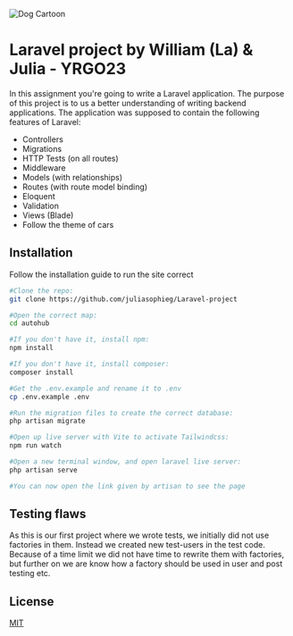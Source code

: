 ![Dog Cartoon](https://media.giphy.com/media/UKm1AF0UrCkb6/giphy.gif)

# Laravel project by William (La) & Julia - YRGO23

In this assignment you're going to write a Laravel application. The purpose of this project is to us a better understanding of writing backend applications. The application was supposed to contain the following features of Laravel:

-   Controllers
-   Migrations
-   HTTP Tests (on all routes)
-   Middleware
-   Models (with relationships)
-   Routes (with route model binding)
-   Eloquent
-   Validation
-   Views (Blade)
-   Follow the theme of cars

## Installation

Follow the installation guide to run the site correct

```bash
#Clone the repo:
git clone https://github.com/juliasophieg/Laravel-project

#Open the correct map:
cd autohub

#If you don't have it, install npm:
npm install

#If you don't have it, install composer:
composer install

#Get the .env.example and rename it to .env
cp .env.example .env

#Run the migration files to create the correct database:
php artisan migrate

#Open up live server with Vite to activate Tailwindcss:
npm run watch

#Open a new terminal window, and open laravel live server:
php artisan serve

#You can now open the link given by artisan to see the page
```

## Testing flaws

As this is our first project where we wrote tests, we initially did not use factories in them. Instead we created new test-users in the test code. Because of a time limit we did not have time to rewrite them with factories, but further on we are know how a factory should be used in user and post testing etc.

## License

[MIT](https://choosealicense.com/licenses/mit/)
